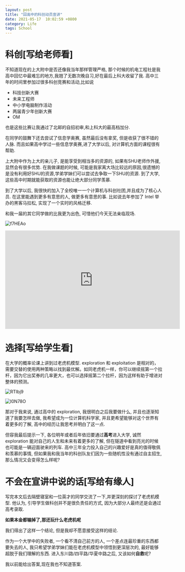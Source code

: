 ```yaml
---
layout: post
title: "回高中的科创动员宣讲"
date: 2021-05-17  10:02:59 +0800
category: Life
tags: School
---
```


# 科创[写给老师看]

不知道现在的上大附中是否还像我当年那样管理严格, 那个时候的机电工程社是我高中回忆中最难忘的地方,我翘了无数次晚自习,好在最后上科大收留了我.  高中三年的时间里参加过很多科创竞赛和活动,比如说

- 科技创新大赛
- 未来工程师
- 中小学电脑制作活动
- 两届青少年创新大赛
- OM

也是这些比赛让我通过了北邮的自招初审,和上科大的最高档加分. 

在同学的鼓舞下还去尝试了信息学奥赛, 虽然最后没有拿奖, 但是收获了很不错的人脉. 而且如果高中学过一些信息学奥赛,进了大学以后, 对计算机方面的课程很有帮助.

上大附中作为上大的亲儿子, 是能享受到相当多的资源的, 如果有SHU老师作外援, 显然会有很多优势. 在我做课题的时候, 可能是我家离大场比较远的原因,很遗憾的是没有利用好SHU的资源,学弟学妹们可以尝试去争取一下SHU的资源. 到了大学, 这些高中时期就能获取的资源也能让绝大部分同学羡慕.

到了大学以后, 我很快的加入了全校唯一一个计算机与科创社团,并且成为了核心人员. 在这里能遇到更多有意思的人, 做更多有意思的事. 比如说去年参加了 Intel 举办的黑客马拉松, 实现了一个实时的风格迁移.

和我一届的其它同学做的比我更为出色, 可惜他们今天无法亲临现场. 

![f7HEAo](https://oss.aaaab3n.moe/uPic/f7HEAo.png)

<iframe width="560" height="315" src="https://www.youtube-nocookie.com/embed/TXjWvf2tOGk" frameborder="0" allow="accelerometer; autoplay; clipboard-write; encrypted-media; gyroscope; picture-in-picture" allowfullscreen></iframe>

# 选择[写给学生看]

在大学的概率论课上讲到过老虎机模型. exploration 和 exploitation 是相对的，需要交替的使用两种策略以找到最优解。如同老虎机一样，你可以继续摇第一个拉杆，因为它出奖券的几率更大，也可以选择摇第二个拉杆，因为这样有助于增进对整体的预测。

![RTIbj9](https://oss.aaaab3n.moe/uPic/RTIbj9.png)

![I0N78O](https://oss.aaaab3n.moe/uPic/I0N78O.png)

那对于我来说, 通过高中的 exploration, 我很明白之后我要做什么, 并且也逐渐知道了我要怎样去做, 我希望成为一位计算机科学家, 并且更希望能够对这个世界有着更多的了解, 高中的经历让我思考并明白了这一点.

但容我最后提示一下, 各位明年或者后年依旧要通过**高考**进入大学, 诚然 exploration 能对自己的人生和未来有着更多的了解, 但在隧道中看到亮光的时候也可能是一辆迎面驶来的列车. 高中三年全力投入自己的兴趣爱好是真的值得敬佩和羡慕的事情, 但如果我和我当年的科创队友们因为一些随机性没有通过自主招生, 那么情况又会变得怎么样呢?

# 不会在宣讲中说的话[写给有缘人]

写完本文后去隔壁寝室和一位英才的同学交流了一下,并更深刻的探讨了老虎机模型. 他认为, 引导学生做科创并不是很负责任的方式, 因为大部分人最终还是会通过高考录取. 

**如果本金都输掉了,那还玩什么老虎机呢**

我们得出了这样一个结论, 但是我却不愿意接受这样的结论.

作为一个大学中的失败者, 一个看不清自己前方的人, 一个差点连最珍重的东西都要失去的人, 我只希望学弟学妹们能在老虎机模型中领悟到更深层次的, 最好能够超脱于我们理解的东西. 进入东川路/四平路/华夏中路之后, 又该如何**自救**呢?

我以前能给出答案,现在我也不知道答案.